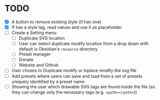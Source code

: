 # TODO

- [x] A button to remove existing style (if has one)
- [x] If has a style tag, read values and use it as placeholder
- [ ] Create a Setting menu
  - [ ] Duplicate SVG location
  - [ ] User can select duplicate modify location from a drop down with default is Obsidian's `resource` directory
  - [ ] Preset manager
  - [ ] Donate
  - [ ] Website and Github.
- [ ] User choses to Duplicate modify or Inplace modify the svg file
- [ ] Add presets where users can save and load from a set of presets uniquely identified by a preset name
- [ ] Showing the user which drawable SVG tags are found inside the file (so they can change only the necessary tags (e.g. `<path></path>`))
